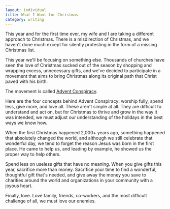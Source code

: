 ```yaml
---
layout: individual
title: What I Want for Christmas
category: writing
---
```


This year and for the first time ever, my wife and I are taking a different approach to Christmas. There is a misdirection of Christmas, and we haven't done much except for silently protesting in the form of a missing Christmas list.

This year we'll be focusing on something else. Thousands of churches have seen the love of Christmas sucked out of the season by shopping and wrapping excess, unnecessary gifts, and we've decided to participate in a movement that aims to bring Christmas along its original path that Christ paved with his birth.

The movement is called <a href="http://adventconspiracy.org/">Advent Conspiracy</a>.

Here are the four concepts behind Advent Conspiracy: worship fully, spend less, give more, and love all. These aren't simple at all. They are difficult to understand and act on, but for Christmas to thrive and grow in the way it was intended, we must adjust our understanding of the holidays in the best ways we know how.

When the first Christmas happened 2,000+ years ago, something happened that absolutely changed the world, and although we still celebrate that wonderful day, we tend to forget the reason Jesus was born in the first place. He came to help us, and leading by example, he showed us the proper way to help others.

Spend less on useless gifts that have no meaning. When you give gifts this year, sacrifice more than money. Sacrifice your time to find a wonderful, thoughtful gift that's needed, and give away the money you save to charities around the world and organizations in your community with a joyous heart. 

Finally, love. Love family, friends, co-workers, and the most difficult challenge of all, we must love our enemies.